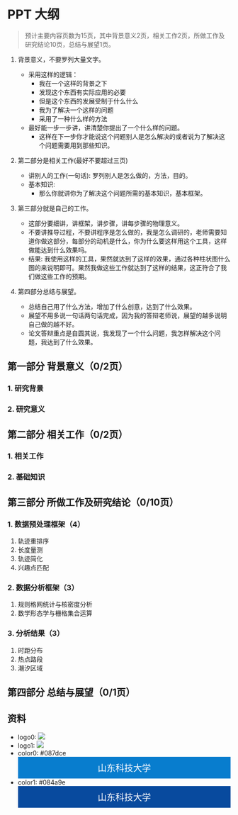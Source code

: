 # PPT 大纲
> 预计主要内容页数为15页，其中背景意义2页，相关工作2页，所做工作及研究结论10页，总结与展望1页。

1. 背景意义，不要罗列大量文字。
   - 采用这样的逻辑：
     - 我在一个这样的背景之下
     - 发现这个东西有实际应用的必要
     - 但是这个东西的发展受制于什么什么
     - 我为了解决一个这样的问题
     - 采用了一种什么样的方法
   - 最好能一步一步讲，讲清楚你提出了一个什么样的问题。
     - 这样在下一步你才能说这个问题别人是怎么解决的或者说为了解决这个问题需要用到那些知识。

2. 第二部分是相关工作(最好不要超过三页)
   - 讲别人的工作(一句话): 罗列别人是怎么做的，方法，目的。
   - 基本知识: 
     - 那么你就讲你为了解决这个问题所需的基本知识，基本框架。

3. 第三部分就是自己的工作。
   - 这部分要细讲，讲框架，讲步骤，讲每步骤的物理意义。
   - 不要讲推导过程，不要讲程序是怎么做的，我是怎么调研的，老师需要知道你做这部分，每部分的动机是什么，你为什么要这样用这个工具，这样做能达到什么效果吗。
   - 结果: 我使用这样的工具，果然就达到了这样的效果，通过各种柱状图什么图的来说明即可。果然我做这些工作就达到了这样的结果，这正符合了我们做这些工作的预期。

4. 第四部分总结与展望。
   - 总结自己用了什么方法，增加了什么创意，达到了什么效果。
   - 展望不用多说一句话两句话完成，因为我的答辩老师说，展望的越多说明自己做的越不好。
   - 论文答辩重点是自圆其说，我发现了一个什么问题，我怎样解决这个问题，我达到了什么效果。

## 第一部分 背景意义（0/2页）
### 1. 研究背景

### 2. 研究意义

## 第二部分 相关工作（0/2页）
### 1. 相关工作
### 2. 基础知识

## 第三部分 所做工作及研究结论（0/10页）
### 1. 数据预处理框架（4）
1. 轨迹重排序
2. 长度量测
3. 轨迹简化
4. 兴趣点匹配

### 2. 数据分析框架（3）
1. 规则格网统计与核密度分析
2. 数学形态学与栅格集合运算

### 3. 分析结果（3）
1. 时距分布
2. 热点路段
3. 潮汐区域

## 第四部分 总结与展望（0/1页）

## 资料
- logo0: ![](https://www.sdust.edu.cn/images/logo.png)
- logo1: ![](https://www.sdust.edu.cn/images/wzqx.png)
- color0: #087dce<div style="background-color:#087dce; color:white; padding:10px; text-align:center; font-size:20px;">山东科技大学</div>
- color1: #084a9e<div style="background-color:#084a9e; color:white; padding:10px; text-align:center; font-size:20px;">山东科技大学</div>
